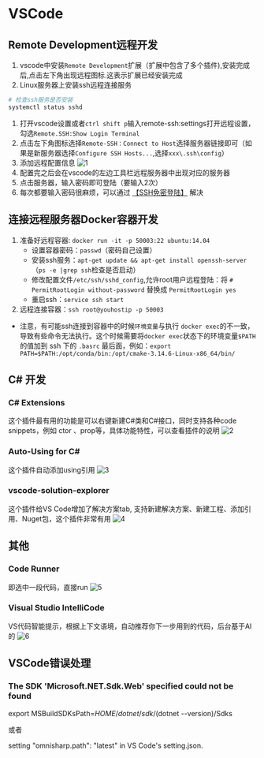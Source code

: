 # VSCode

## Remote Development远程开发

1. vscode中安装`Remote Development`扩展（扩展中包含了多个插件),安装完成后,点击左下角出现远程图标.这表示扩展已经安装完成
1. Linux服务器上安装ssh远程连接服务
  ```bash
  # 检查ssh服务是否安装
  systemctl status sshd
  ```
1. 打开vscode设置或者`ctrl shift p`输入remote-ssh:settings打开远程设置，勾选`Remote.SSH:Show Login Terminal`
1. 点击左下角图标选择`Remote-SSH：Connect to Host`选择服务器链接即可（如果是新服务器选择`Configure SSH Hosts...`,选择`xxx\.ssh\config`）
1. 添加远程配置信息
  ![1](http://cdn.go99.top/docs/other/tools/vscode1.png)
1. 配置完之后会在vscode的左边工具栏远程服务器中出现对应的服务器
1. 点击服务器，输入密码即可登陆（要输入2次）
1. 每次都要输入密码很麻烦，可以通过 [【SSH免密登陆】](../linux/cmd.md) 解决

## 连接远程服务器Docker容器开发

1. 准备好远程容器: `docker run -it -p 50003:22 ubuntu:14.04`
    * 设置容器密码：`passwd`（密码自己设置）
    * 安装ssh服务：`apt-get update && apt-get install openssh-server`（`ps -e |grep ssh`检查是否启动）
    * 修改配置文件`/etc/ssh/sshd_config`,允许root用户远程登陆：将 `# PermitRootLogin without-password` 替换成 `PermitRootLogin yes`
    * 重启ssh：`service ssh start`
1. 远程连接容器：`ssh root@youhostip -p 50003`

* 注意，有可能ssh连接到容器中的时候`环境变量`与执行 `docker exec`的不一致，导致有些命令无法执行。这个时候需要将`docker exec`状态下的环境变量`$PATH`的值加到 ssh 下的 `.basrc` 最后面，例如：`export PATH=$PATH:/opt/conda/bin:/opt/cmake-3.14.6-Linux-x86_64/bin/`

## C# 开发
### C# Extensions
这个插件最有用的功能是可以右键新建C#类和C#接口，同时支持各种code snippets，例如 ctor 、prop等，具体功能特性，可以查看插件的说明
![2](http://cdn.go99.top/docs/other/tools/vscode2.png)

### Auto-Using for C#
这个插件自动添加using引用
![3](http://cdn.go99.top/docs/other/tools/vscode3.png)

### vscode-solution-explorer
这个插件给VS Code增加了解决方案tab, 支持新建解决方案、新建工程、添加引用、Nuget包，这个插件非常有用
![4](http://cdn.go99.top/docs/other/tools/vscode4.png)

## 其他
### Code Runner
即选中一段代码，直接run
![5](http://cdn.go99.top/docs/other/tools/vscode5.png)

### Visual Studio IntelliCode
VS代码智能提示，根据上下文语境，自动推荐你下一步用到的代码，后台基于AI的
![6](http://cdn.go99.top/docs/other/tools/vscode6.png)

## VSCode错误处理

### The SDK 'Microsoft.NET.Sdk.Web' specified could not be found

export MSBuildSDKsPath=$HOME/dotnet/sdk/$(dotnet --version)/Sdks

或者

setting "omnisharp.path": "latest" in VS Code's setting.json.

